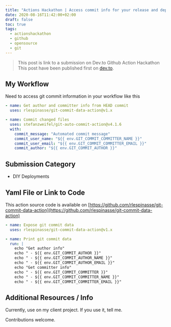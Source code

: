 ```yaml
---
title: "Actions Hackathon | Access commit info for your release and deployment workflows"
date: 2020-08-16T11:42:00+02:00
draft: false
toc: true
tags: 
  - actionshackathon
  - github
  - opensource
  - git
---
```


> This post is link to a submission on Dev.to Github Action Hackathon
> This post have been published first on [dev.to](https://dev.to/rlespinasse/access-commit-info-for-your-release-and-deployment-workflows-4h09).

## My Workflow

Need to access git commit information in your workflow like this

```yaml
- name: Get author and committer info from HEAD commit
  uses: rlespinasse/git-commit-data-action@v1.x

- name: Commit changed files
  uses: stefanzweifel/git-auto-commit-action@v4.1.6
  with:
    commit_message: "Automated commit message"
    commit_user_name: "${{ env.GIT_COMMIT_COMMITTER_NAME }}"
    commit_user_email: "${{ env.GIT_COMMIT_COMMITTER_EMAIL }}"
    commit_author: "${{ env.GIT_COMMIT_AUTHOR }}"
```

## Submission Category

* DIY Deployments

## Yaml File or Link to Code

This action source code is available on [https://github.com/rlespinasse/git-commit-data-action](https://github.com/rlespinasse/git-commit-data-action)

```yaml
- name: Expose git commit data
  uses: rlespinasse/git-commit-data-action@v1.x

- name: Print git commit data
  run: |
    echo "Get author info"
    echo " - ${{ env.GIT_COMMIT_AUTHOR }}"
    echo " - ${{ env.GIT_COMMIT_AUTHOR_NAME }}"
    echo " - ${{ env.GIT_COMMIT_AUTHOR_EMAIL }}"
    echo "Get committer info"
    echo " - ${{ env.GIT_COMMIT_COMMITTER }}"
    echo " - ${{ env.GIT_COMMIT_COMMITTER_NAME }}"
    echo " - ${{ env.GIT_COMMIT_COMMITTER_EMAIL }}"
```

## Additional Resources / Info

Currently, use on my client project. If you use it, tell me.

Contributions welcome.
